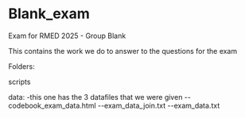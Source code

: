 # Blank_exam
Exam for RMED 2025 - Group Blank

This contains the work we do to answer to the questions for the exam

Folders:

scripts

data:
-this one has the 3 datafiles that we were given
--codebook_exam_data.html
--exam_data_join.txt
--exam_data.txt